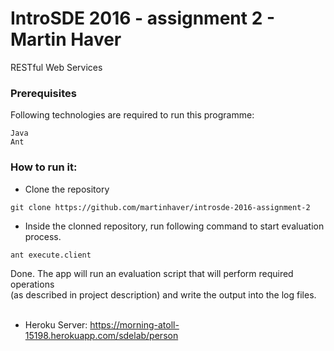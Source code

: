 <h1>IntroSDE 2016 - assignment 2 - Martin Haver</h1>
<p>RESTful Web Services</p>
<h3>Prerequisites</h3>
<p>Following technologies are required to run this programme:</p>
<pre><code>Java
Ant
</code></pre>
<h3>How to run it:</h3>
<ul>
<li>Clone the repository</li>
</ul>
<pre><code>git clone https://github.com/martinhaver/introsde-2016-assignment-2
</code></pre>
<ul>
<li>Inside the clonned repository, run following command to start evaluation process.</li>
</ul>
<pre><code>ant execute.client</code></pre>

Done. The app will run an evaluation script that will perform required operations<br />(as described in project description) and write the output into the log files.<br /><br />

<ul>
<li>
<p>Heroku Server: <a href="https://morning-atoll-15198.herokuapp.com/sdelab/person">https://morning-atoll-15198.herokuapp.com/sdelab/person</a></p>
</li>
</ul>
